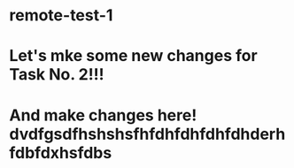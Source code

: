 # remote-test-1

# Let's mke some new changes for Task No. 2!!!

# And make changes here! dvdfgsdfhshshsfhfdhfdhfdhfdhderhfdbfdxhsfdbs

